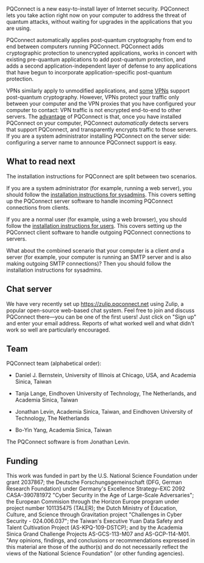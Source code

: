 PQConnect is a new easy-to-install layer of Internet security.
PQConnect lets you take action right now on your computer
to address the threat of quantum attacks,
without waiting for upgrades in the applications that you are using.

PQConnect automatically applies post-quantum cryptography
from end to end between computers running PQConnect.
PQConnect adds cryptographic protection to unencrypted applications,
works in concert with existing pre-quantum applications to add post-quantum protection,
and adds a second application-independent layer of defense
to any applications that have begun to incorporate application-specific post-quantum protection.

VPNs similarly apply to unmodified applications,
and
[some](https://mullvad.net/en/blog/stable-quantum-resistant-tunnels-in-the-app)
[VPNs](https://rosenpass.eu/)
support post-quantum cryptography.
However, VPNs protect your traffic only between your computer
and the VPN proxies that you have configured your computer to contact:
VPN traffic is not encrypted end-to-end to other servers.
The
[advantage](crypto.html#bpn) of PQConnect
is that, once you have installed PQConnect on your computer,
PQConnect _automatically_ detects servers that support PQConnect,
and transparently encrypts traffic to those servers.
If you are a system administrator installing PQConnect on the server side:
configuring a server name to announce PQConnect support is easy.

## What to read next

The installation instructions for PQConnect are split between two scenarios.

If you are a system administrator
(for example, running a web server),
you should follow the
[installation instructions for sysadmins](sysadmin.html).
This covers setting up the PQConnect server software to handle incoming PQConnect connections from clients.

If you are a normal user
(for example, using a web browser),
you should follow the
[installation instructions for users](user.html).
This covers setting up the PQConnect client software to handle outgoing PQConnect connections to servers.

What about the combined scenario
that your computer is a client _and_ a server
(for example, your computer is running an SMTP server
and is also making outgoing SMTP connections)?
Then you should follow the
installation instructions for sysadmins.

## <a name="chat">Chat server</a>

We have very recently set up <https://zulip.pqconnect.net>
using Zulip, a popular open-source web-based chat system.
Feel free to join and discuss PQConnect there—you can be one of the first users!
Just click on "Sign up" and enter your email address.
Reports of what worked well and what didn't work so well
are particularly encouraged.

## Team

PQConnect team (alphabetical order):

* Daniel J. Bernstein,
  University of Illinois at Chicago, USA, and Academia Sinica, Taiwan

* Tanja Lange,
  Eindhoven University of Technology, The Netherlands, and Academia Sinica, Taiwan

* Jonathan Levin,
  Academia Sinica, Taiwan, and Eindhoven University of Technology, The Netherlands

* Bo-Yin Yang,
  Academia Sinica, Taiwan

The PQConnect software is from Jonathan Levin.

## Funding

This work was funded in part
by the U.S. National Science Foundation under grant 2037867;
the Deutsche Forschungsgemeinschaft (DFG, German Research Foundation)
under Germany's Excellence Strategy–EXC 2092 CASA–390781972 "Cyber Security in the Age of Large-Scale Adversaries";
the European Commision through the Horizon Europe program
under project number 101135475 (TALER);
the Dutch Ministry of Education, Culture, and
Science through Gravitation project "Challenges in Cyber Security - 024.006.037";
the Taiwan's Executive Yuan Data Safety and Talent
Cultivation Project (AS-KPQ-109-DSTCP);
and by the Academia Sinica Grand Challenge Projects AS-GCS-113-M07 and AS-GCP-114-M01.
"Any opinions, findings, and conclusions or recommendations expressed in this material are those
of the author(s) and do not necessarily reflect the views of the National Science Foundation"
(or other funding agencies).
